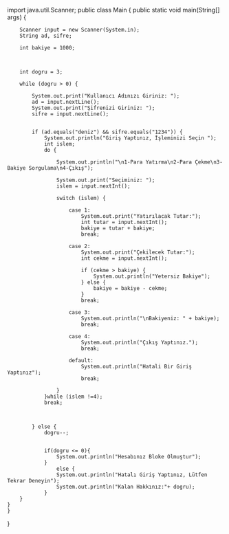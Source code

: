import java.util.Scanner;
public class Main {
    public static void main(String[] args) {

        Scanner input = new Scanner(System.in);
        String ad, sifre;

        int bakiye = 1000;



        int dogru = 3;

        while (dogru > 0) {

            System.out.print("Kullanıcı Adınızı Giriniz: ");
            ad = input.nextLine();
            System.out.print("Şifrenizi Giriniz: ");
            sifre = input.nextLine();


            if (ad.equals("deniz") && sifre.equals("1234")) {
                System.out.println("Giriş Yaptınız, İşleminizi Seçin ");
                int islem;
                do {

                    System.out.println("\n1-Para Yatırma\n2-Para Çekme\n3-Bakiye Sorgulama\n4-Çıkış");

                    System.out.print("Seçiminiz: ");
                    islem = input.nextInt();

                    switch (islem) {

                        case 1:
                            System.out.print("Yatırılacak Tutar:");
                            int tutar = input.nextInt();
                            bakiye = tutar + bakiye;
                            break;

                        case 2:
                            System.out.print("Çekilecek Tutar:");
                            int cekme = input.nextInt();

                            if (cekme > bakiye) {
                                System.out.println("Yetersiz Bakiye");
                            } else {
                                bakiye = bakiye - cekme;
                            }
                            break;

                        case 3:
                            System.out.println("\nBakiyeniz: " + bakiye);
                            break;

                        case 4:
                            System.out.println("Çıkış Yaptınız.");
                            break;

                        default:
                            System.out.println("Hatali Bir Giriş Yaptınız");
                            break;

                    }
                }while (islem !=4);
                break;



            } else {
                dogru--;


                if(dogru <= 0){
                    System.out.println("Hesabınız Bloke Olmuştur");
                }
                    else {
                    System.out.println("Hatalı Giriş Yaptınız, Lütfen Tekrar Deneyin");
                    System.out.println("Kalan Hakkınız:"+ dogru);
                }
        }
    }
    }
}
